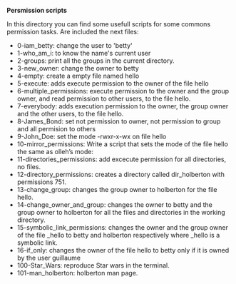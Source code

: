 **Persmission scripts**

In this directory you can find some usefull scripts for some commons permission tasks. Are included the next files:

* 0-iam_betty: change the user to 'betty'
* 1-who_am_i: to know the name's current user
* 2-groups: print all the groups in the current directory.
* 3-new_owner: change the owner to betty
* 4-empty: create a empty file named hello
* 5-execute: adds execute permission to the owner of the file hello
* 6-multiple_permissions: execute permission to the owner and the group owner, and read permission to other users, to the file hello.
* 7-everybody:  adds execution permission to the owner, the group owner and the other users, to the file hello.
* 8-James_Bond: set not permission to owner, not permission to group and all permision to others
* 9-John_Doe: set the mode -rwxr-x-wx on file hello
* 10-mirror_permissions: Write a script that sets the mode of the file hello the same as olleh’s mode:
* 11-directories_permissions: add excecute permission for all directories, no files.
* 12-directory_permissions: creates a directory called dir_holberton with permissions 751.
* 13-change_group: changes the group owner to holberton for the file hello.
* 14-change_owner_and_group: changes the owner to betty and the group owner to holberton for all the files and directories in the working directory.
* 15-symbolic_link_permissions: changes the owner and the group owner of the file _hello to betty and holberton respectively where _hello is a symbolic link.
* 16-if_only: changes the owner of the file hello to betty only if it is owned by the user guillaume
* 100-Star_Wars: reproduce Star wars in the terminal.
* 101-man_holberton: holberton man page.